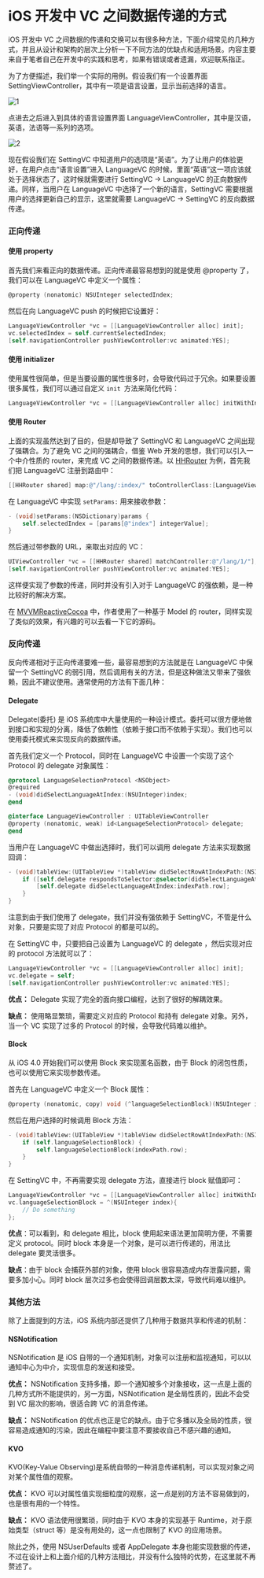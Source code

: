 iOS 开发中 VC 之间数据传递的方式
============================

iOS 开发中 VC 之间数据的传递和交换可以有很多种方法，下面介绍常见的几种方式，并且从设计和架构的层次上分析一下不同方法的优缺点和适用场景。内容主要来自于笔者自己在开发中的实践和思考，如果有错误或者遗漏，欢迎联系指正。

为了方便描述，我们举一个实际的用例。假设我们有一个设置界面 SettingViewController，其中有一项是语言设置，显示当前选择的语言。

![1](../img/ios-vc-data/1.png)

点进去之后进入到具体的语言设置界面 LanguageViewController，其中是汉语，英语，法语等一系列的选项。

![2](../img/ios-vc-data/2.png)

现在假设我们在 SettingVC 中知道用户的选项是“英语”。为了让用户的体验更好，在用户点击“语言设置”进入 LanguageVC 的时候，里面“英语”这一项应该就处于选择状态了，这时候就需要进行 SettingVC -> LanguageVC 的正向数据传递。同样，当用户在 LanguageVC 中选择了一个新的语言，SettingVC 需要根据用户的选择更新自己的显示，这里就需要 LanguageVC -> SettingVC 的反向数据传递。

### 正向传递

#### 使用 property

首先我们来看正向的数据传递。正向传递最容易想到的就是使用 @property 了，我们可以在 LanguageVC 中定义一个属性：

```objective-c
@property (nonatomic) NSUInteger selectedIndex;
```

然后在向 LanguageVC push 的时候把它设置好：

```objective-c
LanguageViewController *vc = [[LanguageViewController alloc] init];
vc.selectedIndex = self.currentSelectedIndex;
[self.navigationController pushViewController:vc animated:YES];
```

#### 使用 initializer

使用属性很简单，但是当要设置的属性很多时，会导致代码过于冗余。如果要设置很多属性，我们可以通过自定义 `init `方法来简化代码：

```objective-c
LanguageViewController *vc = [[LanguageViewController alloc] initWithIndex:self.currentSelectedIndex name:self.languageName];
```

#### 使用 Router

上面的实现虽然达到了目的，但是却导致了 SettingVC 和 LanguageVC 之间出现了强耦合。为了避免 VC 之间的强耦合，借鉴 Web 开发的思想，我们可以引入一个中介性质的 router，来完成 VC 之间的数据传递。以 [HHRouter](https://github.com/Huohua/HHRouter) 为例，首先我们把 LanguageVC 注册到路由中：

```objectivec
[[HHRouter shared] map:@"/lang/:index/" toControllerClass:[LanguageViewController class]];
```
在 LanguageVC 中实现 `setParams:` 用来接收参数：

```objective-c
- (void)setParams:(NSDictionary)params {
    self.selectedIndex = [params[@"index"] integerValue];
}
```
然后通过带参数的 URL，来取出对应的 VC：

```objective-c
UIViewController *vc = [[HHRouter shared] matchController:@"/lang/1/"];
[self.navigationController pushViewController:vc animated:YES];
```

这样便实现了参数的传递，同时并没有引入对于 LanguageVC 的强依赖，是一种比较好的解决方案。

在 [MVVMReactiveCocoa](https://github.com/leichunfeng/MVVMReactiveCocoa) 中，作者使用了一种基于 Model 的 router，同样实现了类似的效果，有兴趣的可以去看一下它的源码。

### 反向传递

反向传递相对于正向传递要难一些，最容易想到的方法就是在 LanguageVC 中保留一个 SettingVC 的弱引用，然后调用有关的方法，但是这种做法又带来了强依赖，因此不建议使用。通常使用的方法有下面几种：

#### Delegate

Delegate(委托) 是 iOS 系统库中大量使用的一种设计模式。委托可以很方便地做到接口和实现的分离，降低了依赖性（依赖于接口而不依赖于实现）。我们也可以使用委托模式来实现反向的数据传递。

首先我们定义一个 Protocol，同时在 LanguageVC 中设置一个实现了这个 Protocol 的 delegate 对象属性：

```objectivec
@protocol LanguageSelectionProtocol <NSObject>
@required
- (void)didSelectLanguageAtIndex:(NSUInteger)index;
@end

@interface LanguageViewController : UITableViewController
@property (nonatomic, weak) id<LanguageSelectionProtocol> delegate;
@end
```

当用户在 LanguageVC 中做出选择时，我们可以调用 delegate 方法来实现数据回调：

```objective-c
- (void)tableView:(UITableView *)tableView didSelectRowAtIndexPath:(NSIndexPath *)indexPath {
    if ([self.delegate respondsToSelector:@selector(didSelectLanguageAtIndex:)]) {
        [self.delegate didSelectLanguageAtIndex:indexPath.row];
    }
}
```

注意到由于我们使用了 delegate，我们并没有强依赖于 SettingVC，不管是什么对象，只要是实现了对应 Protocol 的都是可以的。

在 SettingVC 中，只要把自己设置为 LanguageVC 的 delegate ，然后实现对应的 protocol 方法就可以了：

```objective-c
LanguageViewController *vc = [[LanguageViewController alloc] init];
vc.delegate = self;
[self.navigationController pushViewController:vc animated:YES];
```

**优点：** Delegate 实现了完全的面向接口编程，达到了很好的解耦效果。

**缺点：** 使用略显繁琐，需要定义对应的 Protocol 和持有 delegate 对象。另外，当一个 VC 实现了过多的 Protocol 的时候，会导致代码难以维护。

#### Block

从 iOS 4.0 开始我们可以使用 Block 来实现匿名函数，由于 Block 的闭包性质，也可以使用它来实现参数传递。

首先在 LanguageVC 中定义一个 Block 属性：

```objective-c
@property (nonatomic, copy) void (^languageSelectionBlock)(NSUInteger index);
```

然后在用户选择的时候调用 Block 方法：

```objective-c
- (void)tableView:(UITableView *)tableView didSelectRowAtIndexPath:(NSIndexPath *)indexPath {
    if (self.languageSelectionBlock) {
        self.languageSelectionBlock(indexPath.row);
    }
}
```

在 SettingVC 中，不再需要实现 delegate 方法，直接进行 block 赋值即可：

```objective-c
LanguageViewController *vc = [[LanguageViewController alloc] initWithIndex:self.currentSelectedIndex];
vc.languageSelectionBlock = ^(NSUInteger index){
    // Do something
};
```

**优点**：可以看到，和 delegate 相比，block 使用起来语法更加简明方便，不需要定义 protocol。同时 block 本身是一个对象，是可以进行传递的，用法比 delegate 要灵活很多。

**缺点**：由于 block 会捕获外部的对象，使用 block 很容易造成内存泄露问题，需要多加小心。同时 block 层次过多也会使得回调层数太深，导致代码难以维护。

### 其他方法

除了上面提到的方法，iOS 系统内部还提供了几种用于数据共享和传递的机制：

#### NSNotification

NSNotification 是 iOS 自带的一个通知机制，对象可以注册和监视通知，可以以通知中心为中介，实现信息的发送和接受。

**优点：** NSNotification 支持多播，即一个通知被多个对象接收，这一点是上面的几种方式所不能提供的，另一方面，NSNotification 是全局性质的，因此不会受到 VC 层次的影响，很适合跨 VC 的消息传递。

**缺点：** NSNotification 的优点也正是它的缺点。由于它多播以及全局的性质，很容易造成通知的污染，因此在编程中要注意不要接收自己不感兴趣的通知。

#### KVO

KVO(Key-Value Observing)是系统自带的一种消息传递机制，可以实现对象之间对某个属性值的观察。

**优点：** KVO 可以对属性值实现细粒度的观察，这一点是别的方法不容易做到的，也是很有用的一个特性。

**缺点：** KVO 语法使用很繁琐，同时由于 KVO 本身的实现基于 Runtime，对于原始类型（struct 等）是没有用处的，这一点也限制了 KVO 的应用场景。

除此之外，使用 NSUserDefaults 或者 AppDelegate 本身也能实现数据的传递，不过在设计上和上面介绍的几种方法相比，并没有什么独特的优势，在这里就不再赘述了。
